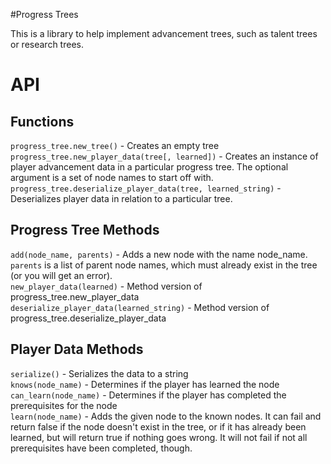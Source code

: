 #Progress Trees

This is a library to help implement advancement trees, such as talent trees
or research trees.

API
===
Functions
---------
```progress_tree.new_tree()``` - Creates an empty tree
<br/>
```progress_tree.new_player_data(tree[, learned])``` - Creates an instance of
player advancement data in a particular progress tree. The optional argument
is a set of node names to start off with.
<br/>
```progress_tree.deserialize_player_data(tree, learned_string)``` - Deserializes
player data in relation to a particular tree.

Progress Tree Methods
---------------------
```add(node_name, parents)``` - Adds a new node with the name node_name.
```parents``` is a list of parent node names, which must already exist in
the tree (or you will get an error).
<br/>
```new_player_data(learned)``` - Method version of progress_tree.new_player_data
<br/>
```deserialize_player_data(learned_string)``` - Method version of
progress_tree.deserialize_player_data

Player Data Methods
-------------------
```serialize()``` - Serializes the data to a string
<br/>
```knows(node_name)``` - Determines if the player has learned the node
<br/>
```can_learn(node_name)``` - Determines if the player has completed the prerequisites
for the node
<br/>
```learn(node_name)``` - Adds the given node to the known nodes. It can fail and
return false if the node doesn't exist in the tree, or if it has already been
learned, but will return true if nothing goes wrong. It will not fail if not
all prerequisites have been completed, though.